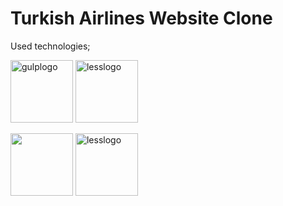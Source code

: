 # Turkish Airlines Website Clone
Used technologies;

<img src="https://upload.wikimedia.org/wikipedia/commons/thumb/7/72/Gulp.js_Logo.svg/1200px-Gulp.js_Logo.svg.png" alt="gulplogo" width="100"/>

<img src="https://upload.wikimedia.org/wikipedia/commons/thumb/8/81/LESS_Logo.svg/1280px-LESS_Logo.svg.png" alt="lesslogo" width="100"/>

<p float="left">
  <img src="https://upload.wikimedia.org/wikipedia/commons/thumb/7/72/Gulp.js_Logo.svg/1200px-Gulp.js_Logo.svg.png" width="100" />
  <img src=https://upload.wikimedia.org/wikipedia/commons/thumb/8/81/LESS_Logo.svg/1280px-LESS_Logo.svg.png" alt="lesslogo" width="100" /> 
</p>